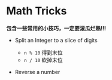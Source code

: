 # Math Tricks

**包含一些常用的小技巧，一定要滚瓜烂熟!!!**

* Split an Integer to a slice of digits
    * `n % 10` 得到末位
    * `n / 10` 砍掉末位

* Reverse a number